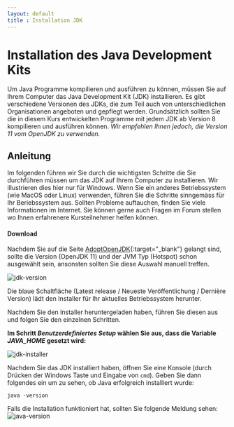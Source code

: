 ```yaml
---
layout: default
title : Installation JDK
---
```


# Installation des Java Development Kits

Um Java Programme kompilieren und ausführen zu können, müssen Sie auf Ihrem Computer das Java Development Kit (JDK) installieren.
Es gibt verschiedene Versionen des JDKs, die zum Teil auch von unterschiedlichen Organisationen angeboten und gepflegt werden.
Grundsätzlich sollten Sie die in diesem Kurs entwickelten Programme mit jedem JDK ab Version 8 kompilieren und ausführen können.
*Wir empfehlen Ihnen jedoch, die Version 11 vom OpenJDK zu verwenden.*

## Anleitung

Im folgenden führen wir Sie durch die wichtigsten Schritte die Sie durchführen müssen um das JDK auf Ihrem Computer zu installieren. Wir illustrieren dies hier nur für Windows. Wenn Sie ein anderes Betriebssystem (wie MacOS oder Linux) verwenden, führen Sie die Schritte sinngemäss für Ihr Beriebssystem aus. Sollten Probleme auftauchen, finden Sie viele Informationen im Internet. Sie können gerne auch Fragen im Forum stellen wo Ihnen erfahrenere Kursteilnehmer helfen können.

#### Download

Nachdem Sie auf die Seite [AdoptOpenJDK](https://adoptopenjdk.net/?variant=openjdk11&jvmVariant=hotspot){:target="_blank"} gelangt sind, sollte die Version (OpenJDK 11) und der JVM Typ (Hotspot) schon ausgewählt sein, ansonsten sollten Sie diese Auswahl manuell treffen.

![jdk-version](./images/choosejdk.png)

Die blaue Schaltfläche (Latest release / Neueste Veröffentlichung / Dernière Version) lädt den Installer für Ihr aktuelles Betriebssystem herunter.

Nachdem Sie den Installer heruntergeladen haben, führen Sie diesen aus und folgen Sie den einzelnen Schritten.

**Im Schritt *Benutzerdefiniertes Setup* wählen Sie aus, dass die Variable *JAVA_HOME* gesetzt wird:**

![jdk-installer](./images/jdk-installer.png)

Nachdem Sie das JDK installiert haben, öffnen Sie eine Konsole (durch Drücken der Windows Taste und Eingabe von ```cmd```). Geben Sie dann folgendes ein um zu sehen, ob Java erfolgreich installiert wurde:

```
java -version
```

Falls die Installation funktioniert hat, sollten Sie folgende Meldung sehen:
![java-version](./images/java-version.png)